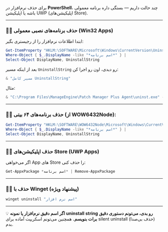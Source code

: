 برای حذف نرم‌افزار در **PowerShell**، چند حالت داریم — بستگی داره برنامه معمولی باشه یا اپلیکیشن UWP (اپلیکیشن‌های Store).

---

### ۱️⃣ حذف برنامه‌های نصبی معمولی (Win32 Apps)

ابتدا اطلاعات نرم‌افزار را از رجیستری بگیر:

```powershell
Get-ItemProperty "HKLM:\SOFTWARE\Microsoft\Windows\CurrentVersion\Uninstall\*" |
Where-Object { $_.DisplayName -like "*اسم برنامه*" } |
Select-Object DisplayName, UninstallString
```

بعد از اینکه مسیر `UninstallString` رو دیدی، اون رو اجرا کن:

```powershell
& "مسیر کامل UninstallString"
```

مثال:

```powershell
& "C:\Program Files\ManageEngine\Patch Manager Plus Agent\uninst.exe" -uninstall
```

---

### ۲️⃣ حذف برنامه‌های ۶۴ بیتی (از WOW6432Node):

```powershell
Get-ItemProperty "HKLM:\SOFTWARE\WOW6432Node\Microsoft\Windows\CurrentVersion\Uninstall\*" |
Where-Object { $_.DisplayName -like "*اسم برنامه*" } |
Select-Object DisplayName, UninstallString
```

---

### ۳️⃣ حذف اپلیکیشن‌های Store (UWP Apps)

اگر می‌خواهی App های Store را حذف کنی:

```powershell
Get-AppxPackage *اسم برنامه* | Remove-AppxPackage
```

---

### ۴️⃣ حذف با Winget (پیشنهاد ویژه)

```powershell
winget uninstall "اسم نرم افزار"
```

---

💡 **اگر اسم دقیق نرم‌افزار یا نمونه uninstall string رو بدی، می‌تونم دستوری دقیق برات بنویسم.**
همچنین می‌تونم اسکریپت آماده برای silent uninstall (حذف بی‌صدا) بدم.
